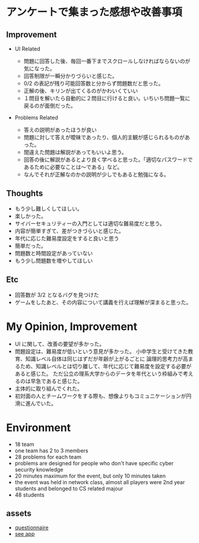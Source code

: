 # アンケートで集まった感想や改善事項

## Improvement

- UI Related

  - 問題に回答した後、毎回一番下までスクロールしなければならないのが気になった。
  - 回答制限が一瞬分かりづらいと感じた。
  - 0/2 の表記が残り可能回答数と分からず問題数だと思った。
  - 正解の後、キリンが出てくるのがかわいくていい
  - １問目を解いたら自動的に２問目に行けると良い。いちいち問題一覧に戻るのが面倒だった。

- Problems Related

  - 答えの説明があったほうが良い
  - 問題に対して答えが曖昧であったり、個人的主観が感じられるものがあった。
  - 間違えた問題は解説があってもいいよ思う。
  - 回答の後に解説があるとより良く学べると思った。「適切なパスワードであるために必要なことは〜である」など。
  - なんでそれが正解なのかの説明が少しでもあると勉強になる。

## Thoughts

- もう少し難しくしてほしい。
- 楽しかった。
- サイバーセキュリティーの入門としては適切な難易度だと思う。
- 内容が簡単すぎて、差がつきづらいと感じた。
- 年代に応じた難易度設定をすると良いと思う
- 簡単だった。
- 問題数と時間設定があっていない
- もう少し問題数を増やしてほしい

## Etc

- 回答数が 3/2 となるバグを見つけた
- ゲームをしたあと、その内容について講義を行えば理解が深まると思った。

# My Opinion, Improvement

- UI に関して、改善の要望が多かった。
- 問題設定は、難易度が低いという意見が多かった。
  小中学生と受けてきた教育、知識レベル自体は同じはずだが年齢が上がるごとに
  論理的思考力が高まるため、知識レベルとは切り離して、年代に応じて難易度を設定する必要があると感じた。
  ただ公立の理系大学からのデータを年代という枠組みで考えるのは早急であると感じた。
- 主体的に取り組んでくれた。
- 初対面の人とチームワークをする際も、想像よりもコミュニケーションが円滑に進んでいた。

# Environment

- 18 team
- one team has 2 to 3 members
- 28 problems for each team
- problems are designed for people who don't have specific cyber security knowledge
- 20 minutes maximum for the event, but only 10 minutes taken
- the event was held in network class, almost all players were 2nd year students and belonged to CS related majour
- 48 students

## assets

- [questionnaire](https://docs.google.com/document/d/13qOCQz_Xxja2wJh_CcpP4CCIXHDqVT29HKCNYeVW9f4/edit)
- [see app](https://graduation-thesis-bay.vercel.app/)
